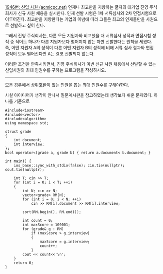 [1946번: 신입 사원 (acmicpc.net)](https://www.acmicpc.net/problem/1946)
언제나 최고만을 지향하는 굴지의 대기업 진영 주식회사가 신규 사원 채용을 실시한다. 인재 선발 시험은 1차 서류심사와 2차 면접시험으로 이루어진다. 최고만을 지향한다는 기업의 이념에 따라 그들은 최고의 인재들만을 사원으로 선발하고 싶어 한다.

그래서 진영 주식회사는, 다른 모든 지원자와 비교했을 때 서류심사 성적과 면접시험 성적 중 적어도 하나가 다른 지원자보다 떨어지지 않는 자만 선발한다는 원칙을 세웠다. 즉, 어떤 지원자 A의 성적이 다른 어떤 지원자 B의 성적에 비해 서류 심사 결과와 면접 성적이 모두 떨어진다면 A는 결코 선발되지 않는다.

이러한 조건을 만족시키면서, 진영 주식회사가 이번 신규 사원 채용에서 선발할 수 있는 신입사원의 최대 인원수를 구하는 프로그램을 작성하시오.

------------------------------------------
모든 경우에서 상위호환이 없는 인원을 뽑는 최대 인원수를 구해야한다.

사실 아이디어가 생각이 안나서 질문계시판을 참고하였는데 생각보다 쉬운 문제였다.
하나를 기준으로

```
#include<iostream>
#include<vector>
#include<algorithm>
using namespace std;

struct grade
{
    int document;
    int interview;
};
bool operator<(grade a, grade b) { return a.document< b.document; }

int main() {
    ios_base::sync_with_stdio(false); cin.tie(nullptr); cout.tie(nullptr);
 
    int T; cin >> T;
    for (int i = 0; i < T; ++i)
    {
        int N; cin >> N;
        vector<grade> RM(N);
        for (int i = 0; i < N; ++i)
            cin >> RM[i].document >> RM[i].interview;

        sort(RM.begin(), RM.end());

        int count = 0;
        int maxScore = 100001;
        for (grade& g : RM)
            if (maxScore > g.interview)
            {
                maxScore = g.interview;
                count++;
            }
        cout << count<<'\n';
    }
    return 0;
}

```